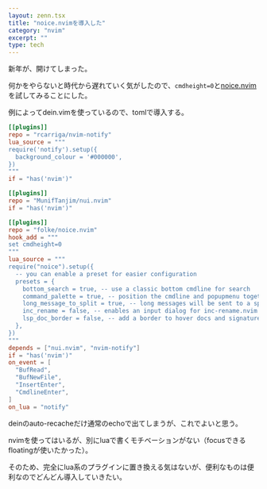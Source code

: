 ```yaml
---
layout: zenn.tsx
title: "noice.nvimを導入した"
category: "nvim"
excerpt: ""
type: tech
---
```


新年が、開けてしまった。

何かをやらないと時代から遅れていく気がしたので、`cmdheight=0`と[noice.nvim](https://github.com/folke/noice.nvim)を試してみることにした。

例によってdein.vimを使っているので、tomlで導入する。


```toml
[[plugins]]
repo = "rcarriga/nvim-notify"
lua_source = """
require('notify').setup({
  background_colour = '#000000',
})
"""
if = "has('nvim')"

[[plugins]]
repo = "MunifTanjim/nui.nvim"
if = "has('nvim')"

[[plugins]]
repo = "folke/noice.nvim"
hook_add = """
set cmdheight=0
"""
lua_source = """
require("noice").setup({
  -- you can enable a preset for easier configuration
  presets = {
    bottom_search = true, -- use a classic bottom cmdline for search
    command_palette = true, -- position the cmdline and popupmenu together
    long_message_to_split = true, -- long messages will be sent to a split
    inc_rename = false, -- enables an input dialog for inc-rename.nvim
    lsp_doc_border = false, -- add a border to hover docs and signature help
  },
})
"""
depends = ["nui.nvim", "nvim-notify"]
if = "has('nvim')"
on_event = [
  "BufRead",
  "BufNewFile",
  "InsertEnter",
  "CmdlineEnter",
]
on_lua = "notify"
```


deinのauto-recacheだけ通常のechoで出てしまうが、これでよいと思う。


nvimを使ってはいるが、別にluaで書くモチベーションがない（focusできるfloatingが使いたかった）。

そのため、完全にlua系のプラグインに置き換える気はないが、便利なものは便利なのでどんどん導入していきたい。
